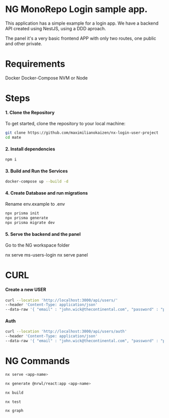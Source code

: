 
# NG MonoRepo Login sample app.

This application has a simple example for a login app.
We have a backend API created using NestJS, using a DDD aproach.

The panel it's a very basic frontend APP with only two routes, one public and other private.

# Requirements

Docker
Docker-Compose
NVM or Node 

# Steps

#### 1. Clone the Repository

To get started, clone the repository to your local machine:

```bash
git clone https://github.com/maximilianokaizen/nx-login-user-project
cd mate
```

#### 2. Install dependencies
```bash
npm i 
```

#### 3. Build and Run the Services

```bash
docker-compose up --build -d
```

#### 4. Create Database and run migrations

Rename env.example to .env

```bash
npx prisma init
npx prisma generate 
npx prisma migrate dev
```

#### 5. Serve the backend and the panel

Go to the NG workspace folder

nx serve ms-users-login
nx serve panel

# CURL

#### Create a new USER

```bash
curl --location 'http://localhost:3000/api/users/'
--header 'Content-Type: application/json'
--data-raw '{ "email" : "john.wick@thecontinental.com", "password" : "password", "name" : "John", "lastName" : "Wick" }'
```
#### Auth

```bash
curl --location 'http://localhost:3000/api/users/auth'
--header 'Content-Type: application/json'
--data-raw '{ "email" : "john.wick@thecontinental.com", "password" : "password" }'
```

# NG Commands

```bash
nx serve <app-name>
```
```bash
nx generate @nrwl/react:app <app-name>
```
```bash
nx build
```
```bash
nx test
```
```bash
nx graph
```

